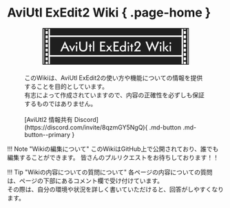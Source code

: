 # AviUtl ExEdit2 Wiki { .page-home }
<figure markdown="span">
    <div align="center">
        <img src="img/banner.png" alt="AviUtl ExEdit2 Wiki" width="80%">
    </div>
    <br>
    このWikiは、AviUtl ExEdit2の使い方や機能についての情報を提供することを目的としています。<br>
    有志によって作成されていますので、内容の正確性を必ずしも保証するものではありません。<br><br>
    [AviUtl2 情報共有 Discord](https://discord.com/invite/8qzmGY5NgQ){ .md-button .md-button--primary }
</figure>
!!! Note "Wikiの編集について"
    このWikiはGitHub上で公開されており、誰でも編集することができます。
    皆さんのプルリクエストをお待ちしております！！

!!! Tip "Wikiの内容についての質問について"
    各ページの内容についての質問は、ページの下部にあるコメント欄で受け付けています。<br>
    その際は、自分の環境や状況を詳しく書いていただけると、回答がしやすくなります。<br>   
